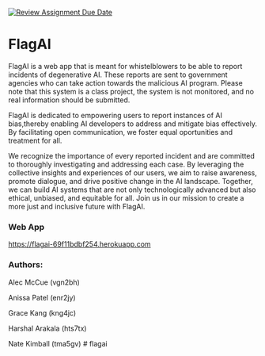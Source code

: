 [![Review Assignment Due Date](https://classroom.github.com/assets/deadline-readme-button-24ddc0f5d75046c5622901739e7c5dd533143b0c8e959d652212380cedb1ea36.svg)](https://classroom.github.com/a/qgEWmaMc)
# FlagAI

FlagAI is a web app that is meant for whistelblowers to be able to report incidents of degenerative AI. These reports are sent to government agencies who can take action towards the malicious AI program. Please note that this system is a class project, the system is not monitored, and no real information should be submitted.

FlagAI is dedicated to empowering users to report instances of AI bias,thereby enabling AI developers to address and mitigate bias effectively. By facilitating open communication, we foster equal oportunities and treatment for all.

We recognize the importance of every reported incident and are committed to thoroughly investigating and addressing each case. By leveraging the collective insights and experiences of our users, we aim to raise awareness, promote dialogue, and drive positive change in the AI landscape. Together, we can build AI systems that are not only technologically advanced but also ethical, unbiased, and equitable for all. Join us in our mission to create a more just and inclusive future with FlagAI.

### Web App
https://flagai-69f11bdbf254.herokuapp.com

### Authors:
Alec McCue (vgn2bh)

Anissa Patel (enr2jy)

Grace Kang (kng4jc)

Harshal Arakala (hts7tx)

Nate Kimball (tma5gv)
#   f l a g a i  
 